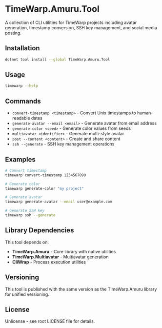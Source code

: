 # TimeWarp.Amuru.Tool

A collection of CLI utilities for TimeWarp projects including avatar generation, timestamp conversion, SSH key management, and social media posting.

## Installation

```bash
dotnet tool install --global TimeWarp.Amuru.Tool
```

## Usage

```bash
timewarp --help
```

## Commands

- `convert-timestamp <timestamp>` - Convert Unix timestamps to human-readable dates
- `generate-avatar --email <email>` - Generate avatar from email address
- `generate-color <seed>` - Generate color values from seeds
- `multiavatar <identifier>` - Generate multi-style avatar
- `post --content <content>` - Create and share content
- `ssh --generate` - SSH key management operations

## Examples

```bash
# Convert timestamp
timewarp convert-timestamp 1234567890

# Generate color
timewarp generate-color "my project"

# Generate avatar
timewarp generate-avatar --email user@example.com

# Generate SSH key
timewarp ssh --generate
```

## Library Dependencies

This tool depends on:
- **TimeWarp.Amuru** - Core library with native utilities
- **TimeWarp.Multiavatar** - Multiavatar generation
- **CliWrap** - Process execution utilities

## Versioning

This tool is published with the same version as the TimeWarp.Amuru library for unified versioning.

## License

Unlicense - see root LICENSE file for details.